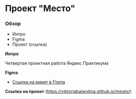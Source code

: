 # Проект "Место"

### Обзор 
* Интро
* Figma
* Проект (ссылка)

**Интро**

Четвертая проектная работа Яндекс Практикума

**Figma**

* [Ссылка на макет в Figma](https://www.figma.com/file/2cn9N9jSkmxD84oJik7xL7/JavaScript.-Sprint-4?node-id=28212%3A212)

**Ссылка на проект**  (https://viktoriabalandina.github.io/mesto/)

